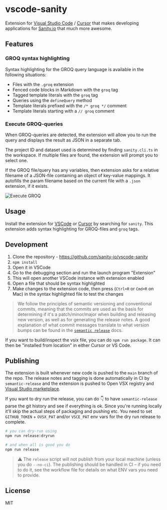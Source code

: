 # vscode-sanity

Extension for [Visual Studio Code](https://code.visualstudio.com/) / [Cursor](https://cursor.com/) that makes developing applications for [Sanity.io](https://www.sanity.io/) that much more awesome.

## Features

### GROQ syntax highlighting

Syntax highlighting for the GROQ query language is available in the following situations:

- Files with the `.groq` extension
- Fenced code blocks in Markdown with the `groq` tag
- Tagged template literals with the `groq` tag
- Queries using the `defineQuery` method
- Template literals prefixed with the `/* groq */` comment
- Template literals starting with a `// groq` comment

### Execute GROQ-queries

When GROQ-queries are detected, the extension will allow you to run the query and displays the result as JSON in a separate tab.

The project ID and dataset used is determined by finding `sanity.cli.ts` in the workspace. If multiple files are found, the extension will prompt you to select one.

If the GROQ file/query has any variables, then extension asks for a relative filename of a JSON-file containing an object of key-value mappings. It autofills the param filename based on the current file with a `.json` extension, if it exists.

![Execute GROQ](https://raw.githubusercontent.com/sanity-io/vscode-sanity/main/screenshots/previewofquery.png)

## Usage

Install the extension for [VSCode](https://marketplace.visualstudio.com/items?itemName=sanity-io.vscode-sanity) or [Cursor](https://open-vsx.org/extension/sanity-io/vscode-sanity) by searching for `sanity`. This extension adds syntax highlighting for GROQ-files and `groq` tags.

## Development

1.  Clone the repository - https://github.com/sanity-io/vscode-sanity
2.  `npm install`
3.  Open it in VSCode
4.  Go to the debugging section and run the launch program "Extension"
5.  This will open another VSCode instance with extension enabled
6.  Open a file that should be syntax highlighted
7.  Make changes to the extension code, then press (`Ctrl+R` or `Cmd+R` on Mac) in the syntax highlighted file to test the changes

> We follow the principles of semantic versioning and conventional commits, meaning that the commits are used as the basis for determining if it's a patch/minor/major when building and releasing new version, as well as for generating the release notes. A good explanation of what commit messages translate to what version bumps can be found in the [`semantic release`](https://github.com/semantic-release/semantic-release?tab=readme-ov-file#commit-message-format) docs.

If you want to build/inspect the vsix file, you can do `npm run package`. It can then be "installed from location" in either Cursor or VS Code.

## Publishing

The extension is built whenever new code is pushed to the `main` branch of the repo. The release notes and tagging is done automatically in CI by `semantic-release` and the extension is pushed to Open VSX registry and [Visual Studio marketplace](https://marketplace.visualstudio.com/items?itemName=sanity-io.vscode-sanity).

If you want to dry run the release, you can do 👇 to have `semantic-release` parse the git history and see if everything is ok. Since you're running locally it'll skip the actual steps of packaging and pushing etc. You need to set `GITHUB_TOKEN` + `OVSX_PAT` and/or `VSCE_PAT` env vars for the dry run release to complete.

```sh
# you can dry-run using
npm run release:dryrun

# and when all is good you do
npm run release
```

> ⚠️ The `release` script will not publish from your local machine (unless you do `--no-ci`). The publishing should be handled in CI – if you need to do it, see the workflow file for details on what ENV vars you need to provide.

## License

MIT

